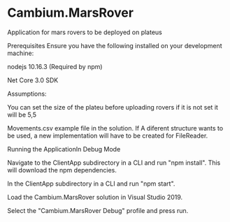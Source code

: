 # Cambium.MarsRover

Application for mars rovers to be deployed on plateus

Prerequisites
Ensure you have the following installed on your development machine:

nodejs 10.16.3  (Required by npm)

Net Core 3.0 SDK 

Assumptions:

You can set the size of the plateu before uploading rovers if it is not set it will be 5,5

Movements.csv example file in the solution. If A diferent structure wants to be used, a new implementation will have to be created for FileReader.


Running the ApplicationIn Debug Mode

Navigate to the ClientApp subdirectory in a CLI and run "npm install". This will download the npm dependencies. 

In the ClientApp subdirectory in a CLI and run "npm start".

Load the Cambium.MarsRover solution in Visual Studio 2019.

Select the "Cambium.MarsRover Debug" profile and press run.




